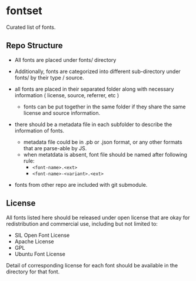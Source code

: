 # fontset

Curated list of fonts.


## Repo Structure

 * All fonts are placed under fonts/ directory
 * Additionally, fonts are categorized into different sub-directory under fonts/ by their type / source.
 * all fonts are placed in their separated folder along with necessary information ( license, source, referrer, etc )
   - fonts can be put together in the same folder if they share the same license and source information.
 * there should be a metadata file in each subfolder to describe the information of fonts.
   - metadata file could be in .pb or .json format, or any other formats that are parse-able by JS.
   - when metatdata is absent, font file should be named after following rule:
       - `<font-name>.<ext>`
       - `<font-name>-<variant>.<ext>`

 * fonts from other repo are included with git submodule.


## License

All fonts listed here should be released under open license that are okay for redistribution and commercial use, including but not limited to:
 * SIL Open Font License
 * Apache License
 * GPL
 * Ubuntu Font License

Detail of corresponding license for each font should be available in the directory for that font.

